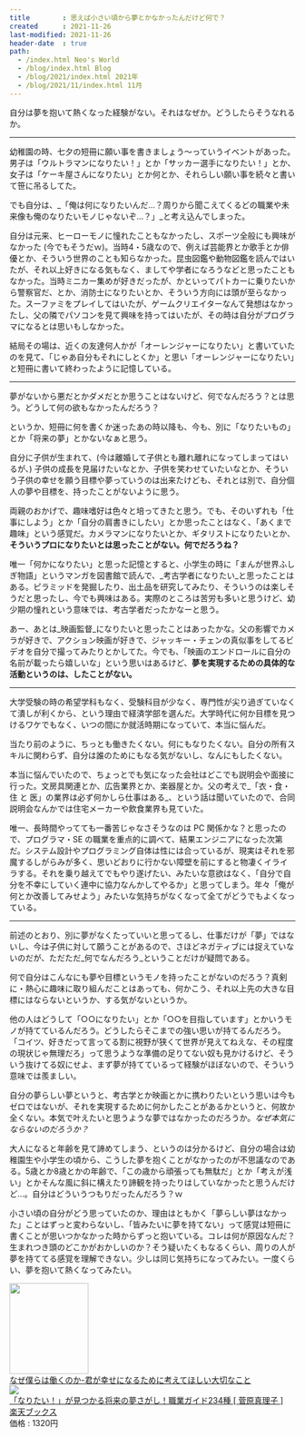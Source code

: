 ```yaml
---
title        : 思えば小さい頃から夢とかなかったんだけど何で？
created      : 2021-11-26
last-modified: 2021-11-26
header-date  : true
path:
  - /index.html Neo's World
  - /blog/index.html Blog
  - /blog/2021/index.html 2021年
  - /blog/2021/11/index.html 11月
---
```


自分は夢を抱いて熱くなった経験がない。それはなぜか。どうしたらそうなれるか。

---

幼稚園の時、七夕の短冊に願い事を書きましょう〜っていうイベントがあった。男子は「ウルトラマンになりたい！」とか「サッカー選手になりたい！」とか、女子は「ケーキ屋さんになりたい」とか何とか、それらしい願い事を続々と書いて笹に吊るしてた。

でも自分は、_「俺は何になりたいんだ…？周りから聞こえてくるどの職業や未来像も俺のなりたいモノじゃないぞ…？」_と考え込んでしまった。

自分は元来、ヒーローモノに憧れたこともなかったし、スポーツ全般にも興味がなかった (今でもそうだｗ)。当時4・5歳なので、例えば芸能界とか歌手とか俳優とか、そういう世界のことも知らなかった。昆虫図鑑や動物図鑑を読んではいたが、それ以上好きになる気もなく、ましてや学者になろうなどと思ったこともなかった。当時ミニカー集めが好きだったが、かといってパトカーに乗りたいから警察官だ、とか、消防士になりたいとか、そういう方向には頭が至らなかった。スーファミをプレイしてはいたが、ゲームクリエイターなんて発想はなかったし、父の隣でパソコンを見て興味を持ってはいたが、その時は自分がプログラマになるとは思いもしなかった。

結局その場は、近くの友達何人かが「オーレンジャーになりたい」と書いていたのを見て、「じゃあ自分もそれにしとくか」と思い「オーレンジャーになりたい」と短冊に書いて終わったように記憶している。

---

夢がないから悪だとかダメだとか思うことはないけど、何でなんだろう？とは思う。どうして何の欲もなかったんだろう？

というか、短冊に何を書くか迷ったあの時以降も、今も、別に「なりたいもの」とか「将来の夢」とかないなぁと思う。

自分に子供が生まれて、(今は離婚して子供とも離れ離れになってしまってはいるが、) 子供の成長を見届けたいなとか、子供を笑わせていたいなとか、そういう子供の幸せを願う目標や夢っていうのは出来たけども、それとは別で、自分個人の夢や目標を、持ったことがないように思う。

両親のおかげで、趣味嗜好は色々と培ってきたと思う。でも、そのいずれも「仕事にしよう」とか「自分の肩書きにしたい」とか思ったことはなく、「あくまで趣味」という感覚だ。カメラマンになりたいとか、ギタリストになりたいとか、__そういうプロになりたいとは思ったことがない。何でだろうね？__

唯一「何かになりたい」と思った記憶とすると、小学生の時に「まんが世界ふしぎ物語」というマンガを図書館で読んで、_考古学者になりたい_と思ったことはある。ピラミッドを発掘したり、出土品を研究してみたり、そういうのは楽しそうだと思ったし、今でも興味はある。実際のところは苦労も多いと思うけど、幼少期の憧れという意味では、考古学者だったかなーと思う。

あー、あとは_映画監督_になりたいと思ったことはあったかな。父の影響でカメラが好きで、アクション映画が好きで、ジャッキー・チェンの真似事をしてるビデオを自分で撮ってみたりとかしてた。今でも、「映画のエンドロールに自分の名前が載ったら嬉しいな」という思いはあるけど、__夢を実現するための具体的な活動というのは、したことがない。__

---

大学受験の時の希望学科もなく、受験科目が少なく、専門性が尖り過ぎていなくて潰しが利くから、という理由で経済学部を選んだ。大学時代に何か目標を見つけるワケでもなく、いつの間にか就活時期になっていて、本当に悩んだ。

当たり前のように、ちっとも働きたくない。何にもなりたくない。自分の所有スキルに関わらず、自分は誰のためにもなる気がないし、なんにもしたくない。

本当に悩んでいたので、ちょっとでも気になった会社はどこでも説明会や面接に行った。文房具関連とか、広告業界とか、楽器屋とか。父の考えで_「衣・食・住 と 医」の業界は必ず何かしら仕事はある_、という話は聞いていたので、合同説明会なんかでは住宅メーカーや飲食業界も見ていた。

唯一、長時間やってても一番苦じゃなさそうなのは PC 関係かな？と思ったので、プログラマ・SE の職業を重点的に調べて、結果エンジニアになった次第だ。システム設計やプログラミング自体は性には合っているが、現実はそれを邪魔するしがらみが多く、思いどおりに行かない障壁を前にすると物凄くイライラする。それを乗り越えてでもやり遂げたい、みたいな意欲はなく、「自分で自分を不幸にしていく連中に協力なんかしてやるか」と思ってしまう。年々「俺が何とか改善してみせよう」みたいな気持ちがなくなって全てがどうでもよくなっている。

---

前述のとおり、別に夢がなくたっていいと思ってるし、仕事だけが「夢」ではないし、今は子供に対して願うことがあるので、さほどネガティブには捉えていないのだが、ただただ_何でなんだろう_ということだけが疑問である。

何で自分はこんなにも夢や目標というモノを持ったことがないのだろう？真剣に・熱心に趣味に取り組んだことはあっても、何かこう、それ以上先の大きな目標にはならないというか、する気がないというか。

他の人はどうして「○○になりたい」とか「○○を目指しています」とかいうモノが持てているんだろう。どうしたらそこまでの強い思いが持てるんだろう。「コイツ、好きだって言ってる割に視野が狭くて世界が見えてねえな、その程度の現状じゃ無理だろ」って思うような準備の足りてない奴も見かけるけど、そういう抜けてる奴にせよ、まず夢が持てているって経験がほぼないので、そういう意味では羨ましい。

自分の夢らしい夢というと、考古学とか映画とかに携わりたいという思いは今もゼロではないが、それを実現するために何かしたことがあるかというと、何故か全くない。本気で叶えたいと思うような夢ではなかったのだろうか。_なぜ本気にならないのだろうか？_

大人になると年齢を見て諦めてしまう、というのは分かるけど、自分の場合は幼稚園生や小学生の頃から、こうした夢を抱くことがなかったのが不思議なのである。5歳とか8歳とかの年齢で、「この歳から頑張っても無駄だ」とか「考えが浅い」とかそんな風に斜に構えたり諦観を持ったりはしていなかったと思うんだけど…。自分はどういうつもりだったんだろう？ｗ

小さい頃の自分がどう思っていたのか、理由はともかく「夢らしい夢はなかった」ことはずっと変わらないし、「皆みたいに夢を持てない」って感覚は短冊に書くことが思いつかなかった時からずっと抱いている。コレは何が原因なんだ？生まれつき頭のどこかがおかしいのか？そう疑いたくもなるくらい、周りの人が夢を持ててる感覚を理解できない。少しは同じ気持ちになってみたい。一度くらい、夢を抱いて熱くなってみたい。

<div class="ad-amazon">
  <div class="ad-amazon-image">
    <a href="https://www.amazon.co.jp/dp/4052051718?tag=neos21-22&amp;linkCode=osi&amp;th=1&amp;psc=1">
      <img src="https://m.media-amazon.com/images/I/51YY5PO9-ML._SL160_.jpg" width="139" height="160">
    </a>
  </div>
  <div class="ad-amazon-info">
    <div class="ad-amazon-title">
      <a href="https://www.amazon.co.jp/dp/4052051718?tag=neos21-22&amp;linkCode=osi&amp;th=1&amp;psc=1">なぜ僕らは働くのか-君が幸せになるために考えてほしい大切なこと</a>
    </div>
  </div>
</div>

<div class="ad-rakuten">
  <div class="ad-rakuten-image">
    <a href="https://hb.afl.rakuten.co.jp/hgc/g00q0722.waxyc9ff.g00q0722.waxyd017/?pc=https%3A%2F%2Fitem.rakuten.co.jp%2Fbook%2F1376566%2F&amp;m=http%3A%2F%2Fm.rakuten.co.jp%2Fbook%2Fi%2F11003950%2F">
      <img src="https://thumbnail.image.rakuten.co.jp/@0_mall/book/cabinet/0842/9784082880842.jpg?_ex=128x128">
    </a>
  </div>
  <div class="ad-rakuten-info">
    <div class="ad-rakuten-title">
      <a href="https://hb.afl.rakuten.co.jp/hgc/g00q0722.waxyc9ff.g00q0722.waxyd017/?pc=https%3A%2F%2Fitem.rakuten.co.jp%2Fbook%2F1376566%2F&amp;m=http%3A%2F%2Fm.rakuten.co.jp%2Fbook%2Fi%2F11003950%2F">「なりたい！」が見つかる将来の夢さがし！職業ガイド234種 [ 菅原真理子 ]</a>
    </div>
    <div class="ad-rakuten-shop">
      <a href="https://hb.afl.rakuten.co.jp/hgc/g00q0722.waxyc9ff.g00q0722.waxyd017/?pc=https%3A%2F%2Fwww.rakuten.co.jp%2Fbook%2F&amp;m=http%3A%2F%2Fm.rakuten.co.jp%2Fbook%2F">楽天ブックス</a>
    </div>
    <div class="ad-rakuten-price">価格 : 1320円</div>
  </div>
</div>
